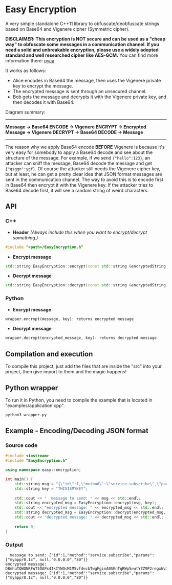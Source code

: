 # Easy Encryption
A very simple standalone C++11 library to obfuscate/deobfuscate strings based on Base64 and Vigenere cipher (Symmetric cipher).

**DISCLAIMER: This encryption is NOT secure and can be used as a "cheap way" to obfuscate some messages in a communication channel. If you need a solid and unbreakable encryption, please use a widely adopted standard and well researched cipher like AES-GCM.** You can find more information there: [pyca](https://github.com/pyca/cryptography).

It works as follows:
- Alice encodes in Base64 the message, then uses the Vigenere private key to encrypt the message.
- The encrypted message is sent through an unsecured channel.
- Bob gets the message and decrypts it with the Vigenere private key, and then decodes it with Base64.

Diagram summary:
___
**Message -> Base64 ENCODE -> Vigenere ENCRYPT -> Encrypted Message -> Vigenere DECRYPT -> Base64 DECODE -> Message**
___

The reason why we apply Base64 encode **BEFORE** Vigenere is because it's very easy for somebody to apply a Base64 decode and see about the structure of the message. For example, if we send `{"hello":123}`, an attacker can sniff the message, Base64 decode the message and get `{"qsggn":ygf}`. Of course the attacker still needs the Vigenere cipher key, but at least, he can get a pretty clear idea that JSON format messages are sent in the communication channel. The way to avoid this is to encode first in Base64 then encrypt it with the Vigenere key. If the attacker tries to Base64 decode first, it will see a random string of weird characters.

## API

### C++
- **Header** _(Always include this when you want to encrypt/decrypt something.)_
```c++
#include "<path>/EasyEncryption.h"
```

- **Encrypt message**
```c++
std::string EasyEncryption::encrypt(const std::string &encryptedString, const std::string &key)
```

- **Decrypt message**
```c++
std::string EasyEncryption::decrypt(const std::string &encryptedString, const std::string &key)
```

### Python

- **Encrypt message**
```python
wrapper.encrypt(message, key): returns encrypted message
```

- **Decrypt message**
```python
wrapper.decrypt(encrypted_message, key): returns decrypted message
```

## Compilation and execution
To compile this project, just add the files that are inside the "src" into your project, then give import to them and the magic happens!

## Python wrapper
To run it in Python, you need to compile the example that is located in "examples/application.cpp".
```bash
python3 wrapper.py
```

## Example - Encoding/Decoding JSON format

### Source code
```c++
#include <iostream>
#include "EasyEncryption.h"

using namespace easy::encryption;

int main() {
    std::string msg = "{\"id\":1,\"method\":\"service.subscribe\",\"params\":[\"myapp/0.1c\", null,\"0.0.0.0\",\"80\"]}";
    std::string key = "THISISMYKEY";
    
    std::cout << "  message to send: " << msg << std::endl;
    std::string encrypted_msg = EasyEncryption::encrypt(msg, key);
    std::cout << "encrypted message: " << encrypted_msg << std::endl;
    std::string decrypted_msg = EasyEncryption::decrypt(encrypted_msg, key);
    std::cout << "decrypted message: " << decrypted_msg << std::endl;
    
    return 0;
}
```

### Output
```
  message to send: {"id":1,"method":"service.subscribe","params":["myapp/0.1c", null,"0.0.0.0","80"]}
encrypted message: DBmhuTQWQNRFuT5DAPx4IkIYWOsM1M5vf4ecbTwgFginA0SEnTqRWp5eutYZZ9P2regxWvIkSZH5FNL8WLphgN4PXyIKOTJRpvYFmJWFYN5ytB==
decrypted message: {"id":1,"method":"service.subscribe","params":["myapp/0.1c", null,"0.0.0.0","80"]}
```
